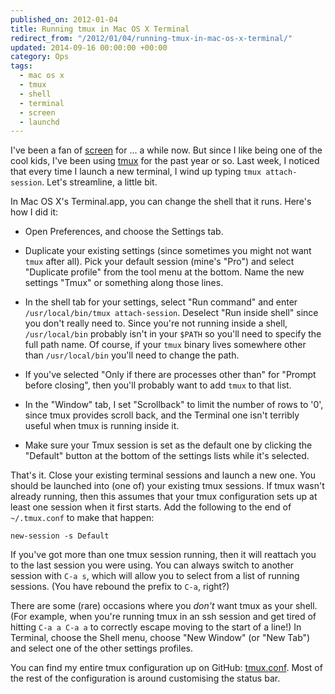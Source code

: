 ```yaml
---
published_on: 2012-01-04
title: Running tmux in Mac OS X Terminal
redirect_from: "/2012/01/04/running-tmux-in-mac-os-x-terminal/"
updated: 2014-09-16 00:00:00 +00:00
category: Ops
tags:
  - mac os x
  - tmux
  - shell
  - terminal
  - screen
  - launchd
---
```

I've been a fan of [screen](http://www.gnu.org/software/screen/) for ... a
while now. But since I like being one of the cool kids, I've been using
[tmux](http://tmux.sourceforge.net/) for the past year or so. Last week, I
noticed that every time I launch a new terminal, I wind up typing
`tmux attach-session`. Let's streamline, a little bit.

In Mac OS X's Terminal.app, you can change the shell that it runs. Here's how I
did it:

* Open Preferences, and choose the Settings tab.

* Duplicate your existing settings (since sometimes you might not want `tmux`
  after all). Pick your default session (mine's "Pro") and select "Duplicate
  profile" from the tool menu at the bottom. Name the new settings "Tmux" or
  something along those lines.

* In the shell tab for your settings, select "Run command" and enter
  `/usr/local/bin/tmux attach-session`. Deselect "Run inside shell" since you
  don't really need to. Since you're not running inside a shell,
  `/usr/local/bin` probably isn't in your `$PATH` so you'll need to specify the
  full path name. Of course, if your `tmux` binary lives somewhere other than
  `/usr/local/bin` you'll need to change the path.

* If you've selected "Only if there are processes other than" for "Prompt
  before closing", then you'll probably want to add `tmux` to that list.

* In the "Window" tab, I set "Scrollback" to limit the number of rows to '0',
  since tmux provides scroll back, and the Terminal one isn't terribly useful
  when tmux is running inside it.

* Make sure your Tmux session is set as the default one by clicking the
  "Default" button at the bottom of the settings lists while it's selected.

That's it. Close your existing terminal sessions and launch a new one. You
should be launched into (one of) your existing tmux sessions. If tmux wasn't
already running, then this assumes that your tmux configuration sets up at
least one session when it first starts. Add the following to the end of
`~/.tmux.conf` to make that happen:

    new-session -s Default

If you've got more than one tmux session running, then it will reattach you to
the last session you were using. You can always switch to another session with
`C-a s`, which will allow you to select from a list of running sessions. (You
have rebound the prefix to `C-a`, right?)

There are some (rare) occasions where you *don't* want tmux as your shell. (For
example, when you're running tmux in an ssh session and get tired of hitting
`C-a a C-a a` to correctly escape moving to the start of a line!) In Terminal,
choose the Shell menu, choose "New Window" (or "New Tab") and select one of the
other settings profiles.

You can find my entire tmux configuration up on GitHub:
[tmux.conf](https://github.com/mathie/dot-files/blob/master/tmux.conf). Most of
the rest of the configuration is around customising the status bar.
